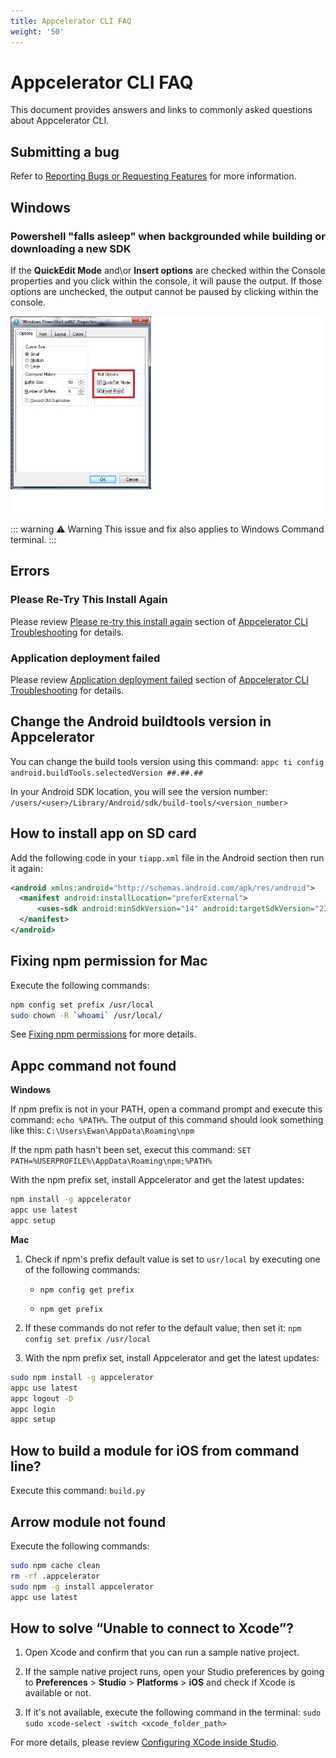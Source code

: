 ```yaml
---
title: Appcelerator CLI FAQ
weight: '50'
---
```


# Appcelerator CLI FAQ

This document provides answers and links to commonly asked questions about Appcelerator CLI.

## Submitting a bug

Refer to [Reporting Bugs or Requesting Features](/guide/Axway_Appcelerator_Studio/Axway_Appcelerator_Studio_Guide/Studio_Troubleshooting/Reporting_Bugs_or_Requesting_Features/) for more information.

## Windows

### Powershell "falls asleep" when backgrounded while building or downloading a new SDK

If the **QuickEdit Mode** and\\or **Insert options** are checked within the Console properties and you click within the console, it will pause the output. If those options are unchecked, the output cannot be paused by clicking within the console.

![k8EVM](./k8EVM.jpg)

::: warning ⚠️ Warning
This issue and fix also applies to Windows Command terminal.
:::

## Errors

### Please Re-Try This Install Again

Please review [Please re-try this install again](/guide/Appcelerator_CLI/Appcelerator_CLI_Guide/Appcelerator_CLI_Troubleshooting/#please-re-try-this-install-again) section of [Appcelerator CLI Troubleshooting](/guide/Appcelerator_CLI/Appcelerator_CLI_Guide/Appcelerator_CLI_Troubleshooting/) for details.

### Application deployment failed

Please review [Application deployment failed](/guide/Appcelerator_CLI/Appcelerator_CLI_Guide/Appcelerator_CLI_Troubleshooting/#application-deployment-failed) section of [Appcelerator CLI Troubleshooting](/guide/Appcelerator_CLI/Appcelerator_CLI_Guide/Appcelerator_CLI_Troubleshooting/) for details.

## Change the Android buildtools version in Appcelerator

You can change the build tools version using this command: `appc ti config android.buildTools.selectedVersion ##.##.##`

In your Android SDK location, you will see the version number: `/users/<user>/Library/Android/sdk/build-tools/<version_number>`

## How to install app on SD card

Add the following code in your `tiapp.xml` file in the Android section then run it again:

```xml
<android xmlns:android="http://schemas.android.com/apk/res/android">
  <manifest android:installLocation="preferExternal">
      <uses-sdk android:minSdkVersion="14" android:targetSdkVersion="23"/>
  </manifest>
</android>
```

## Fixing npm permission for Mac

Execute the following commands:

```bash
npm config set prefix /usr/local
sudo chown -R `whoami` /usr/local/
```

See [Fixing npm permissions](https://docs.npmjs.com/getting-started/fixing-npm-permissions) for more details.

## Appc command not found

**Windows**

If npm prefix is not in your PATH, open a command prompt and execute this command: `echo %PATH%`. The output of this command should look something like this: `C:\Users\Ewan\AppData\Roaming\npm`

If the npm path hasn't been set, execut this command: `SET PATH=%USERPROFILE%\AppData\Roaming\npm;%PATH%`

With the npm prefix set, install Appcelerator and get the latest updates:

```bash
npm install -g appcelerator
appc use latest
appc setup
```

**Mac**

1. Check if npm's prefix default value is set to `usr/local` by executing one of the following commands:

    * `npm config get prefix`

    * `npm get prefix`

2. If these commands do not refer to the default value, then set it: `npm config set prefix /usr/local`

3. With the npm prefix set, install Appcelerator and get the latest updates:

```bash
sudo npm install -g appcelerator
appc use latest
appc logout -D
appc login
appc setup
```

## How to build a module for iOS from command line?

Execute this command: `build.py`

## Arrow module not found

Execute the following commands:

```bash
sudo npm cache clean
rm -rf .appcelerator
sudo npm -g install appcelerator
appc use latest
```

## How to solve “Unable to connect to Xcode”?

1. Open Xcode and confirm that you can run a sample native project.

2. If the sample native project runs, open your Studio preferences by going to **Preferences** > **Studio** > **Platforms** > **iOS** and check if Xcode is available or not.

3. If it's not available, execute the following command in the terminal: `sudo sudo xcode-select -switch <xcode_folder_path>`

For more details, please review [Configuring XCode inside Studio](/guide/Axway_Appcelerator_Studio/Axway_Appcelerator_Studio_Guide/Titanium_Development/Configuring_XCode_inside_Studio/).
